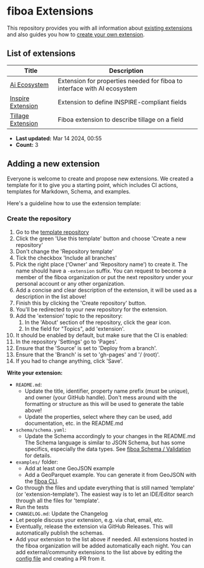 # fiboa Extensions

This repository provides you with all information about [existing extensions](#list-of-extensions) 
and also guides you how to [create your own extension](#adding-a-new-extension).

## List of extensions

| Title | Description |
| ----- | ----------- |
| [Ai Ecosystem](https://github.com/fiboa/ai-ecosystem) | Extension for properties needed for fiboa to interface with AI ecosystem |
| [Inspire Extension](https://github.com/fiboa/inspire-extension) | Extension to define INSPIRE-compliant fields |
| [Tillage Extension](https://github.com/fiboa/tillage-extension) | Fiboa extension to describe tillage on a field |

* **Last updated:** Mar 14 2024, 00:55 
* **Count:** 3

## Adding a new extension

Everyone is welcome to create and propose new extensions.
We created a template for it to give you a starting point, which includes
CI actions, templates for Markdown, Schema, and examples.

Here's a guideline how to use the extension template:

### Create the repository

1. Go to the [template repository](https://github.com/fiboa/extension-template)
2. Click the green 'Use this template' button and choose 'Create a new repository'
3. Don't change the 'Repository template'
4. Tick the checkbox 'Include all branches'
5. Pick the right place ('Owner' and 'Repository name') to create it.
   The name should have a `-extension` suffix.
   You can request to become a member of the fiboa organization or
   put the next repository under your personal account or any other organization.
6. Add a concise and clear description of the extension, it will be used as a description in the list above!
7. Finish this by clicking the 'Create repository' button.
8. You'll be redirected to your new repository for the extension.
9. Add the 'extension' topic to the repository:
   1. In the 'About' section of the repository, click the gear icon.
   2. In the field for "Topics", add 'extension'.
10. It should be enabled by default, but make sure that the CI is enabled:
   1. In the repository 'Settings' go to 'Pages'.
   2. Ensure that the 'Source' is set to 'Deploy from a branch'.
   3. Ensure that the 'Branch' is set to 'gh-pages' and '/ (root)'.
   4. If you had to change anything, click 'Save'.

**Write your extension:**

* `README.md`:
  * Update the title, identifier, property name prefix (must be unique), and owner (your GitHub handle).
  Don't mess around with the formatting or structure as this will be used to generate the table above!
  * Update the properties, select where they can be used, add documentation, etc. in the README.md
* `schema/schema.yaml`:
  * Update the Schema accordingly to your changes in the README.md
    The Schema language is similar to JSON Schema, but has some specifics, especially the data types.
    See [fiboa Schema / Validation](https://github.com/fiboa/specification/blob/main/core/validation.md) for details.
* `examples/` folder:
  * Add at least one GeoJSON example
  * Add a GeoParquet example. You can generate it from GeoJSON with the [fiboa CLI](https://github.com/fiboa/cli).
* Go through the files and update everything that is still named 'template' (or 'extension-template').
  The easiest way is to let an IDE/Editor search through all the files for 'template'.
* Run the tests
* `CHANGELOG.md`: Update the Changelog
* Let people discuss your extension, e.g. via chat, email, etc.
* Eventually, release the extension via GitHub Releases.
  This will automatically publish the schemas.
* Add your extension to the list above if needed.
  All extensions hosted in the fiboa organization will be added automatically each night.
  You can add external/community extensions to the list above by editing the [config file](https://github.com/fiboa/fiboa/edit/main/python/config.py) and creating a PR from it.